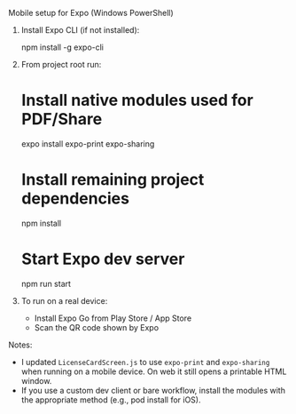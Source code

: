 Mobile setup for Expo (Windows PowerShell)

1) Install Expo CLI (if not installed):

   npm install -g expo-cli

2) From project root run:

   # Install native modules used for PDF/Share
   expo install expo-print expo-sharing

   # Install remaining project dependencies
   npm install

   # Start Expo dev server
   npm run start

3) To run on a real device:
   - Install Expo Go from Play Store / App Store
   - Scan the QR code shown by Expo

Notes:
- I updated `LicenseCardScreen.js` to use `expo-print` and `expo-sharing` when running on a mobile device. On web it still opens a printable HTML window.
- If you use a custom dev client or bare workflow, install the modules with the appropriate method (e.g., pod install for iOS).